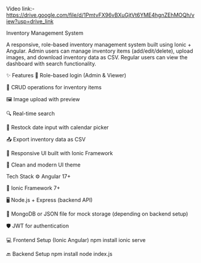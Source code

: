 
Video link:-https://drive.google.com/file/d/1PmtvFX96vBXuGjtVt6YME4hgnZEhMOQh/view?usp=drive_link


Inventory Management System


A responsive, role-based inventory management system built using Ionic + Angular. Admin users can manage inventory items (add/edit/delete), upload images, and download inventory data as CSV. Regular users can view the dashboard with search functionality.


✨ Features
🔐 Role-based login (Admin & Viewer)

📄 CRUD operations for inventory items

🖼️ Image upload with preview

🔍 Real-time search

📅 Restock date input with calendar picker

📤 Export inventory data as CSV

📱 Responsive UI built with Ionic Framework

🌙 Clean and modern UI theme


Tech Stack
⚙️ Angular 17+

📱 Ionic Framework 7+

🖥️ Node.js + Express (backend API)

💾 MongoDB or JSON file for mock storage (depending on backend setup)

🛡️ JWT for authentication

💻 Frontend Setup (Ionic Angular)
npm install
ionic serve


🔙 Backend Setup
npm install
node index.js

